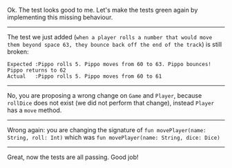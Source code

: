 Ok. The test looks good to me. Let's make the tests green again by implementing this missing behaviour.

---
The test we just added (`when a player rolls a number that would move them beyond space 63, they bounce back off the end of the track`) is still broken:
```
Expected :Pippo rolls 5. Pippo moves from 60 to 63. Pippo bounces! Pippo returns to 62
Actual   :Pippo rolls 5. Pippo moves from 60 to 61
```

---
No, you are proposing a wrong change on `Game` and `Player`, because `rollDice` does not exist (we did not perform that change), instead `Player` has a `move` method.

---
Wrong again: you are changing the signature of `fun movePlayer(name: String, roll: Int)` which was `fun movePlayer(name: String, dice: Dice)`

---
Great, now the tests are all passing. Good job!
